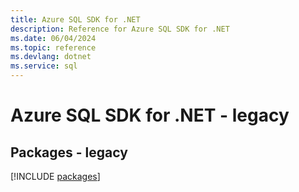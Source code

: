 ```yaml
---
title: Azure SQL SDK for .NET
description: Reference for Azure SQL SDK for .NET
ms.date: 06/04/2024
ms.topic: reference
ms.devlang: dotnet
ms.service: sql
---
```

# Azure SQL SDK for .NET - legacy
## Packages - legacy
[!INCLUDE [packages](sql-index.md)]